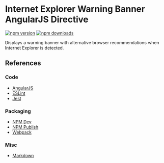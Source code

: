 # Internet Explorer Warning Banner AngularJS Directive

[![npm version](https://img.shields.io/npm/v/@psns/ie-browser-banner.svg)](https://www.npmjs.com/package/@psns/ie-browser-banner)
[![npm downloads](https://img.shields.io/npm/dt/@psns/ie-browser-banner.svg)](https://www.npmjs.com/package/@psns/ie-browser-banner)

Displays a warning banner with alternative browser recommendations when Internet Explorer is detected.

## References

### Code

  * [AngularJS](https://code.angularjs.org/1.4.3/docs/guide/unit-testing)
  * [ESLint](https://eslint.org/docs/user-guide/getting-started)
  * [Jest](https://jestjs.io/docs/en/getting-started)

### Packaging

  * [NPM Dev](https://docs.npmjs.com/misc/developers)
  * [NPM Publish](https://docs.npmjs.com/getting-started/publishing-npm-packages)
  * [Webpack](https://webpack.js.org/guides/author-libraries/#authoring-a-library)

### Misc

  * [Markdown](https://guides.github.com/features/mastering-markdown/#what)